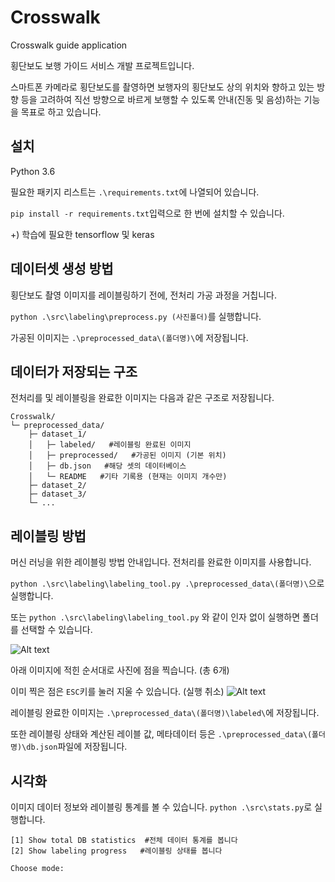 # Crosswalk
Crosswalk guide application

횡단보도 보행 가이드 서비스 개발 프로젝트입니다.

스마트폰 카메라로 횡단보도를 촬영하면 보행자의 횡단보도 상의 위치와 향하고 있는 방향 등을 고려하여 직선 방향으로 바르게 보행할 수 있도록 안내(진동 및 음성)하는 기능을 목표로 하고 있습니다.

## 설치
Python 3.6

필요한 패키지 리스트는 `.\requirements.txt`에 나열되어 있습니다.

`pip install -r requirements.txt`입력으로 한 번에 설치할 수 있습니다.

+) 학습에 필요한 tensorflow 및 keras


## 데이터셋 생성 방법
횡단보도 촬영 이미지를 레이블링하기 전에, 전처리 가공 과정을 거칩니다.

`python .\src\labeling\preprocess.py (사진폴더)`를 실행합니다.

가공된 이미지는 `.\preprocessed_data\(폴더명)\`에 저장됩니다.


## 데이터가 저장되는 구조
전처리를 및 레이블링을 완료한 이미지는 다음과 같은 구조로 저장됩니다.

    Crosswalk/
    └─ preprocessed_data/
        ├─ dataset_1/
        │   ├─ labeled/   #레이블링 완료된 이미지
        │   ├─ preprocessed/   #가공된 이미지 (기본 위치)
        │   ├─ db.json   #해당 셋의 데이터베이스
        │   └─ README   #기타 기록용 (현재는 이미지 개수만)
        ├─ dataset_2/
        ├─ dataset_3/
        └─ ...


## 레이블링 방법
머신 러닝을 위한 레이블링 방법 안내입니다. 전처리를 완료한 이미지를 사용합니다.

`python .\src\labeling\labeling_tool.py .\preprocessed_data\(폴더명)\`으로 실행합니다.

또는 `python .\src\labeling\labeling_tool.py` 와 같이 인자 없이 실행하면 폴더를 선택할 수 있습니다.

![Alt text](/image/labeling_guide0.png)

아래 이미지에 적힌 순서대로 사진에 점을 찍습니다. (총 6개)

이미 찍은 점은 `ESC`키를 눌러 지울 수 있습니다. (실행 취소)
![Alt text](/image/labeling_guide1.png)

레이블링 완료한 이미지는 `.\preprocessed_data\(폴더명)\labeled\`에 저장됩니다.

또한 레이블링 상태와 계산된 레이블 값, 메타데이터 등은 `.\preprocessed_data\(폴더명)\db.json`파일에 저장됩니다.


## 시각화
이미지 데이터 정보와 레이블링 통계를 볼 수 있습니다.
`python .\src\stats.py`로 실행합니다.

    [1] Show total DB statistics  #전체 데이터 통계를 봅니다
    [2] Show labeling progress   #레이블링 상태를 봅니다

    Choose mode:

  

